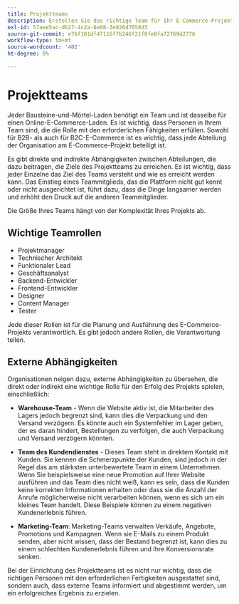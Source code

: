 ```yaml
---
title: Projektteams
description: Erstellen Sie das richtige Team für Ihr E-Commerce-Projekt.
exl-id: 57aee5ac-db27-4c2a-8e08-3e926d7658d3
source-git-commit: e76f101df47116f7b246f21f0fe0fa72769d2776
workflow-type: tm+mt
source-wordcount: '402'
ht-degree: 0%

---
```


# Projektteams

Jeder Bausteine-und-Mörtel-Laden benötigt ein Team und ist dasselbe für einen Online-E-Commerce-Laden. Es ist wichtig, dass Personen in Ihrem Team sind, die die Rolle mit den erforderlichen Fähigkeiten erfüllen. Sowohl für B2B- als auch für B2C-E-Commerce ist es wichtig, dass jede Abteilung der Organisation am E-Commerce-Projekt beteiligt ist.

Es gibt direkte und indirekte Abhängigkeiten zwischen Abteilungen, die dazu beitragen, die Ziele des Projektteams zu erreichen. Es ist wichtig, dass jeder Einzelne das Ziel des Teams versteht und wie es erreicht werden kann. Das Einstieg eines Teammitglieds, das die Plattform nicht gut kennt oder nicht ausgerichtet ist, führt dazu, dass die Dinge langsamer werden und erhöht den Druck auf die anderen Teammitglieder.

Die Größe Ihres Teams hängt von der Komplexität Ihres Projekts ab.

## Wichtige Teamrollen

- Projektmanager
- Technischer Architekt
- Funktionaler Lead
- Geschäftsanalyst
- Backend-Entwickler
- Frontend-Entwickler
- Designer
- Content Manager
- Tester

Jede dieser Rollen ist für die Planung und Ausführung des E-Commerce-Projekts verantwortlich. Es gibt jedoch andere Rollen, die Verantwortung teilen.

## Externe Abhängigkeiten

Organisationen neigen dazu, externe Abhängigkeiten zu übersehen, die direkt oder indirekt eine wichtige Rolle für den Erfolg des Projekts spielen, einschließlich:

- **Warehouse-Team** - Wenn die Website aktiv ist, die Mitarbeiter des Lagers jedoch begrenzt sind, kann dies die Verpackung und den Versand verzögern. Es könnte auch ein Systemfehler im Lager geben, der es daran hindert, Bestellungen zu verfolgen, die auch Verpackung und Versand verzögern könnten.

- **Team des Kundendienstes** - Dieses Team steht in direktem Kontakt mit Kunden. Sie kennen die Schmerzpunkte der Kunden, sind jedoch in der Regel das am stärksten unterbewertete Team in einem Unternehmen. Wenn Sie beispielsweise eine neue Promotion auf Ihrer Website ausführen und das Team dies nicht weiß, kann es sein, dass die Kunden keine korrekten Informationen erhalten oder dass sie die Anzahl der Anrufe möglicherweise nicht verarbeiten können, wenn es sich um ein kleines Team handelt. Diese Beispiele können zu einem negativen Kundenerlebnis führen.

- **Marketing-Team**: Marketing-Teams verwalten Verkäufe, Angebote, Promotions und Kampagnen. Wenn sie E-Mails zu einem Produkt senden, aber nicht wissen, dass der Bestand begrenzt ist, kann dies zu einem schlechten Kundenerlebnis führen und Ihre Konversionsrate senken.

Bei der Einrichtung des Projektteams ist es nicht nur wichtig, dass die richtigen Personen mit den erforderlichen Fertigkeiten ausgestattet sind, sondern auch, dass externe Teams informiert und abgestimmt werden, um ein erfolgreiches Ergebnis zu erzielen.
